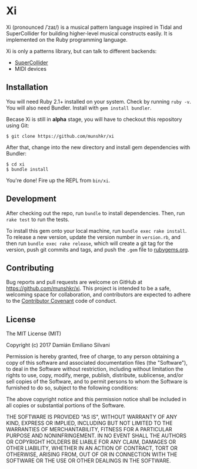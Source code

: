 # Xi

Xi (pronounced /ˈzaɪ/) is a musical pattern language inspired in Tidal and
SuperCollider for building higher-level musical constructs easily.  It is
implemented on the Ruby programming language.

Xi is only a patterns library, but can talk to different backends:

- [SuperCollider](https://github.com/supercollider/supercollider)
- MIDI devices

## Installation

You will need Ruby 2.1+ installed on your system.  Check by running `ruby
-v`.  You will also need Bundler.  Install with `gem install bundler`.

Becase Xi is still in **alpha** stage, you will have to checkout this
repository using Git:

    $ git clone https://github.com/munshkr/xi

After that, change into the new directory and install gem dependencies with
Bundler:

    $ cd xi
    $ bundle install

You're done! Fire up the REPL from `bin/xi`.

## Development

After checking out the repo, run `bundle` to install dependencies. Then, run
`rake test` to run the tests.

To install this gem onto your local machine, run `bundle exec rake install`. To
release a new version, update the version number in `version.rb`, and then run
`bundle exec rake release`, which will create a git tag for the version, push
git commits and tags, and push the `.gem` file to
[rubygems.org](https://rubygems.org).

## Contributing

Bug reports and pull requests are welcome on GitHub at
https://github.com/munshkr/xi. This project is intended to be a safe, welcoming
space for collaboration, and contributors are expected to adhere to the
[Contributor Covenant](http://contributor-covenant.org) code of conduct.

## License

The MIT License (MIT)

Copyright (c) 2017 Damián Emiliano Silvani

Permission is hereby granted, free of charge, to any person obtaining a copy
of this software and associated documentation files (the "Software"), to deal
in the Software without restriction, including without limitation the rights
to use, copy, modify, merge, publish, distribute, sublicense, and/or sell
copies of the Software, and to permit persons to whom the Software is
furnished to do so, subject to the following conditions:

The above copyright notice and this permission notice shall be included in all
copies or substantial portions of the Software.

THE SOFTWARE IS PROVIDED "AS IS", WITHOUT WARRANTY OF ANY KIND, EXPRESS OR
IMPLIED, INCLUDING BUT NOT LIMITED TO THE WARRANTIES OF MERCHANTABILITY,
FITNESS FOR A PARTICULAR PURPOSE AND NONINFRINGEMENT. IN NO EVENT SHALL THE
AUTHORS OR COPYRIGHT HOLDERS BE LIABLE FOR ANY CLAIM, DAMAGES OR OTHER
LIABILITY, WHETHER IN AN ACTION OF CONTRACT, TORT OR OTHERWISE, ARISING FROM,
OUT OF OR IN CONNECTION WITH THE SOFTWARE OR THE USE OR OTHER DEALINGS IN THE
SOFTWARE.
